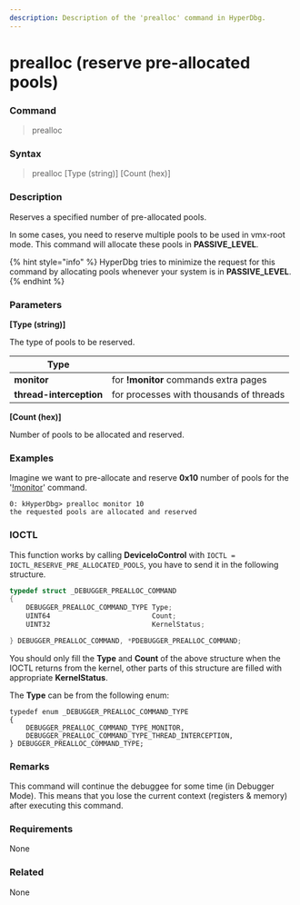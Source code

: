 ```yaml
---
description: Description of the 'prealloc' command in HyperDbg.
---
```


# prealloc (reserve pre-allocated pools)

### Command

> prealloc

### Syntax

> prealloc \[Type (string)] \[Count (hex)]

### Description

Reserves a specified number of pre-allocated pools.

In some cases, you need to reserve multiple pools to be used in vmx-root mode. This command will allocate these pools in **PASSIVE\_LEVEL**.

{% hint style="info" %}
HyperDbg tries to minimize the request for this command by allocating pools whenever your system is in **PASSIVE\_LEVEL**.
{% endhint %}

### Parameters

**\[Type (string)]**

The type of pools to be reserved.

| Type                    |                                         |
| ----------------------- | --------------------------------------- |
| **monitor**             | for **!monitor** commands extra pages   |
| **thread-interception** | for processes with thousands of threads |

**\[Count (hex)]**

Number of pools to be allocated and reserved.

### Examples

Imagine we want to pre-allocate and reserve **0x10** number of pools for the '[!monitor](https://docs.hyperdbg.org/commands/extension-commands/monitor)' command.

```
0: kHyperDbg> prealloc monitor 10
the requested pools are allocated and reserved
```

### IOCTL

This function works by calling **DeviceIoControl** with `IOCTL = IOCTL_RESERVE_PRE_ALLOCATED_POOLS`, you have to send it in the following structure.

```c
typedef struct _DEBUGGER_PREALLOC_COMMAND
{
    DEBUGGER_PREALLOC_COMMAND_TYPE Type;
    UINT64                         Count;
    UINT32                         KernelStatus;

} DEBUGGER_PREALLOC_COMMAND, *PDEBUGGER_PREALLOC_COMMAND;
```

You should only fill the **Type** and **Count** of the above structure when the IOCTL returns from the kernel, other parts of this structure are filled with appropriate **KernelStatus**.

The **Type** can be from the following enum:

```
typedef enum _DEBUGGER_PREALLOC_COMMAND_TYPE
{
    DEBUGGER_PREALLOC_COMMAND_TYPE_MONITOR,
    DEBUGGER_PREALLOC_COMMAND_TYPE_THREAD_INTERCEPTION,
} DEBUGGER_PREALLOC_COMMAND_TYPE;
```

### Remarks

This command will continue the debuggee for some time (in Debugger Mode). This means that you lose the current context (registers & memory) after executing this command.

### Requirements

None

### Related

None
